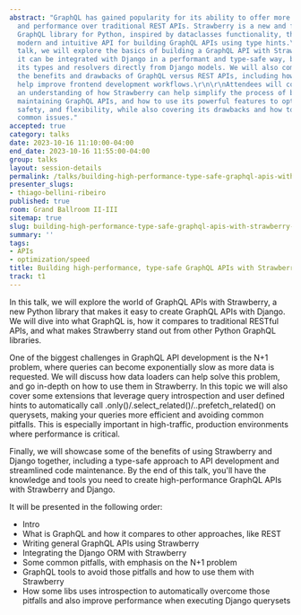 ```yaml
---
abstract: "GraphQL has gained popularity for its ability to offer more flexibility
  and performance over traditional REST APIs. Strawberry is a new and fast-growing
  GraphQL library for Python, inspired by dataclasses functionality, that offers a
  modern and intuitive API for building GraphQL APIs using type hints.\r\n\r\nIn this
  talk, we will explore the basics of building a GraphQL API with Strawberry and how
  it can be integrated with Django in a performant and type-safe way, by generating
  its types and resolvers directly from Django models. We will also compare and contrast
  the benefits and drawbacks of GraphQL versus REST APIs, including how GraphQL can
  help improve frontend development workflows.\r\n\r\nAttendees will come away with
  an understanding of how Strawberry can help simplify the process of building and
  maintaining GraphQL APIs, and how to use its powerful features to optimize for performance,
  safety, and flexibility, while also covering its drawbacks and how to avoid some
  common issues."
accepted: true
category: talks
date: 2023-10-16 11:10:00-04:00
end_date: 2023-10-16 11:55:00-04:00
group: talks
layout: session-details
permalink: /talks/building-high-performance-type-safe-graphql-apis-with-strawberry-and-django/
presenter_slugs:
- thiago-bellini-ribeiro
published: true
room: Grand Ballroom II-III
sitemap: true
slug: building-high-performance-type-safe-graphql-apis-with-strawberry-and-django
summary: ''
tags:
- APIs
- optimization/speed
title: Building high-performance, type-safe GraphQL APIs with Strawberry and Django
track: t1
---
```


In this talk, we will explore the world of GraphQL APIs with Strawberry, a new Python library that makes it easy to create GraphQL APIs with Django. We will dive into what GraphQL is, how it compares to traditional RESTful APIs, and what makes Strawberry stand out from other Python GraphQL libraries.

One of the biggest challenges in GraphQL API development is the N+1 problem, where queries can become exponentially slow as more data is requested. We will discuss how data loaders can help solve this problem, and go in-depth on how to use them in Strawberry. In this topic we will also cover some extensions that leverage query introspection and user defined hints to automatically call .only()/.select_related()/..prefetch_related() on querysets, making your queries more efficient and avoiding common pitfalls. This is especially important in high-traffic, production environments where performance is critical.

Finally, we will showcase some of the benefits of using Strawberry and Django together, including a type-safe approach to API development and streamlined code maintenance. By the end of this talk, you'll have the knowledge and tools you need to create high-performance GraphQL APIs with Strawberry and Django.

It will be presented in the following order:

- Intro
- What is GraphQL and how it compares to other approaches, like REST
- Writing general GraphQL APIs using Strawberry
- Integrating the Django ORM with Strawberry
- Some common pitfalls, with emphasis on the N+1 problem
- GraphQL tools to avoid those pitfalls and how to use them with Strawberry
- How some libs uses introspection to automatically overcome those pitfalls and also improve performance when executing Django querysets
